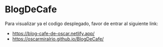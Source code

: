 # BlogDeCafe
Para visualizar ya el codigo desplegado, favor de entrar al siguiente link:
- https://blog-cafe-de-oscar.netlify.app/
- https://oscarmiralrio.github.io/BlogDeCafe/
